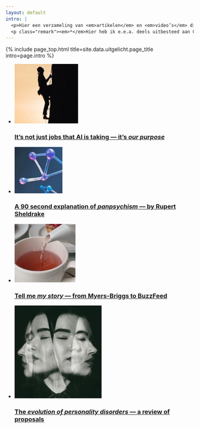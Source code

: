 ```yaml
---
layout: default
intro: |
  <p>Hier een verzameling van <em>artikelen</em> en <em>video’s</em> die ik onlangs heb gelezen of gezien, en waarvan de ideeën me bezighouden. Ik plaats een link, geef een samenvatting, en vertel wat ik ervan denk. &#128173;</p>
  <p class="remark"><em>*</em>Hier heb ik e.e.a. deels uitbesteed aan ChatGPT, maar dat komt uiteindelijk goed. <span style="font-style:normal;">&#128519;</span></p>
---
```


{% include page_top.html 
   title=site.data.uitgelicht.page_title 
   intro=page.intro 
%}

<div class="custom-section">
  
<ul class="article-list uitgelicht">
<li>
    <img src="/uitgelicht/images/01.JPG" alt="Icon" class="link-icon">
    <a href="/uitgelicht/our-purpose-and-ai"><div class="text">
      <h3>It’s not just jobs that AI is taking — it’s <em>our purpose</em></h3>
    </div></a>
</li>

<li>
    <img src="/uitgelicht/images/02.JPG" alt="Icon" class="link-icon">
    <a href="/uitgelicht/on-panpsychism"><div class="text">
      <h3>A 90 second explanation of <em>panpsychism</em> — by Rupert Sheldrake</h3>
    </div></a>
</li>

<li>
  <img src="/uitgelicht/images/03.JPG" alt="Icon" class="link-icon">
  <a href="/uitgelicht/on-personality-tests"><div class="text">
    <h3>Tell me <em>my story</em> — from Myers-Briggs to BuzzFeed</h3>
  </div></a>
</li>

<li>
  <img src="/uitgelicht/images/04.JPG" alt="Icon" class="link-icon">
  <a href="/uitgelicht/evolution-of-personality-disorders"><div class="text">
    <h3>The <em>evolution of personality disorders</em> — a review of proposals</h3>
  </div></a>
</li>
</ul>
</div>


